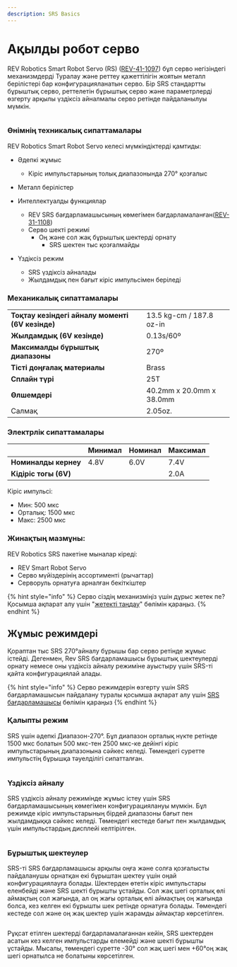 ```yaml
---
description: SRS Basics
---
```


# Ақылды робот серво

REV Robotics Smart Robot Servo (RS) ([REV-41-1097](https://www.revrobotics.com/rev-41-1097/)) бұл серво негізіндегі механизмдерді Туралау және реттеу қажеттілігін жоятын металл берілістері бар конфигурацияланатын серво. Бір SRS стандартты бұрыштық серво, реттелетін бұрыштық серво және параметрлерді өзгерту арқылы үздіксіз айналмалы серво ретінде пайдаланылуы мүмкін.

<figure><img src="https://2589213514-files.gitbook.io/~/files/v0/b/gitbook-legacy-files/o/assets%2F-M5yw0n8IneF5-9ybLjT%2F-M95GquH9Q5xxbGh4P4K%2F-M95GvywvJjRnMyKX-5f%2FAA_Smart_Robot_Servo_Single.png?alt=media&#x26;token=719199e1-3ba3-4319-b564-a2521792bcde" alt=""><figcaption></figcaption></figure>

### Өнімнің техникалық сипаттамалары

REV Robotics Smart Robot Servo келесі мүмкіндіктерді қамтиды:

* Әдепкі жұмыс
  * Кіріс импульстарының толық диапазонында 270° қозғалыс
*   Металл берілістер


* Интеллектуалды функциялар
  * REV SRS бағдарламашысының көмегімен бағдарламаланған([REV-31-1108](https://www.revrobotics.com/rev-31-1108/))
  * Серво шекті режимі
    * Оң және сол жақ бұрыштық шектерді орнату
      * SRS шектен тыс қозғалмайды
* Үздіксіз режим
  * SRS үздіксіз айналады
  * Жылдамдық пен бағыт кіріс импульсімен беріледі

### Механикалық сипаттамалары

|                                                  |                          |
| ------------------------------------------------ | ------------------------ |
| **Тоқтау кезіндегі айналу моменті (6V кезінде)** | 13.5 kg-cm / 187.8 oz-in |
| **Жылдамдық (6V кезінде)**                       | 0.13s/60º                |
| **Максималды бұрыштық диапазоны**                | 270º                     |
| **Тісті доңғалақ материалы**                     | Brass                    |
| **Сплайн түрі**                                  | 25T                      |
| **Өлшемдері**                                    | 40.2mm x 20.0mm x 38.0mm |
| Салмақ                                           | 2.05oz.                  |

### Электрлік сипаттамалары

|                       | Минимал | Номинал | Максимал |
| --------------------- | ------- | ------- | -------- |
| **Номиналды кернеу**  | 4.8V    | 6.0V    | 7.4V     |
| **Кідіріс тогы (6V)** |         |         | 2.0A     |

Кіріс импульсі:

* Мин: 500 мкс
* Орталық: 1500 мкс
* Макс: 2500 мкс

### Жинақтың мазмұны:&#x20;

REV Robotics SRS пакетіне мыналар кіреді:

* REV Smart Robot Servo&#x20;
* Серво мүйіздерінің ассортименті (рычагтар)&#x20;
* Серворуль орнатуға арналған бекіткіштер

{% hint style="info" %}
Серво сіздің механизміңіз үшін дұрыс жетек пе? Қосымша ақпарат алу үшін "[жетекті таңдау](../../vybor-privoda.md)" бөлімін қараңыз.
{% endhint %}

## Жұмыс режимдері

Қораптан тыс SRS 270°айналу бұрышы бар серво ретінде жұмыс істейді. Дегенмен, Rev SRS бағдарламашысы бұрыштық шектеулерді орнату немесе оны үздіксіз айналу режиміне ауыстыру үшін SRS-ті қайта конфигурациялай алады.

{% hint style="info" %}
Серво режимдерін өзгерту үшін SRS бағдарламашысын пайдалану туралы қосымша ақпарат алу үшін [SRS бағдарламашысы](../srs-programmer.md) бөлімін қараңыз
{% endhint %}

### Қалыпты режим

SRS үшін әдепкі Диапазон-270°. Бұл диапазон орталық нүкте ретінде 1500 мкс болатын 500 мкс-тен 2500 мкс-ке дейінгі кіріс импульстарының диапазонына сәйкес келеді. Төмендегі суретте импульстің бұрышқа тәуелділігі сипатталған.

<figure><img src="https://2589213514-files.gitbook.io/~/files/v0/b/gitbook-legacy-files/o/assets%2F-M5yw0n8IneF5-9ybLjT%2F-MB_vrFI_mJbhAOGXIO5%2F-MB_yzhf7dnGkYfx6zkp%2FServo_270_Range_Full_Green-01.png?alt=media&#x26;token=db791fac-0f86-42d8-9651-1c0e42ae87ad" alt=""><figcaption></figcaption></figure>

### Үздіксіз айналу

SRS үздіксіз айналу режимінде жұмыс істеу үшін SRS бағдарламашысының көмегімен конфигурациялануы мүмкін. Бұл режимде кіріс импульстарының бірдей диапазоны бағыт пен жылдамдыққа сәйкес келеді. Төмендегі кестеде бағыт пен жылдамдық үшін импульстардың дисплейі келтірілген.

<figure><img src="https://2589213514-files.gitbook.io/~/files/v0/b/gitbook-legacy-files/o/assets%2F-M5yw0n8IneF5-9ybLjT%2F-M8WQp_aU3jlfmzyZA5V%2F-M8WUtfWcre4DktYBnv0%2FScreenshot%20(13).png?alt=media&#x26;token=0483c54f-8ec2-4be0-a3e8-b5dd3374655a" alt=""><figcaption></figcaption></figure>

### Бұрыштық шектеулер

SRS-ті SRS бағдарламашысы арқылы оңға және солға қозғалысты пайдаланушы орнатқан екі бұрыштан шектеу үшін оңай конфигурациялауға болады. Шектерден өтетін кіріс импульстары еленбейді және SRS шекті бұрышты ұстайды. Сол жақ шегі орталық өлі аймақтың сол жағында, ал оң жағы орталық өлі аймақтың оң жағында болса, кез келген екі бұрышты шек ретінде орнатуға болады. Төмендегі кестеде сол және оң жақ шектер үшін жарамды аймақтар көрсетілген.

<figure><img src="https://2589213514-files.gitbook.io/~/files/v0/b/gitbook-legacy-files/o/assets%2F-M5yw0n8IneF5-9ybLjT%2F-MB_vrFI_mJbhAOGXIO5%2F-MB_z21vt7t6VYO6gk0T%2FServo_270_Range_Limit_Too_Close.png?alt=media&#x26;token=05207ceb-7734-400f-9423-eed9fd439aab" alt=""><figcaption></figcaption></figure>

Рұқсат етілген шектерді бағдарламалағаннан кейін, SRS шектерден асатын кез келген импульстарды елемейді және шекті бұрышты ұстайды. Мысалы, төмендегі суретте -30° сол жақ шегі мен +60°оң жақ шегі орнатылса не болатыны көрсетілген.

<figure><img src="https://2589213514-files.gitbook.io/~/files/v0/b/gitbook-legacy-files/o/assets%2F-M5yw0n8IneF5-9ybLjT%2F-MB_vrFI_mJbhAOGXIO5%2F-MB_z3iQG92g4sFKXPuk%2FServo_Full_270_Range_And_Limits-01.png?alt=media&#x26;token=b86e324d-b901-48dc-af88-fca499bb04f7" alt=""><figcaption></figcaption></figure>
